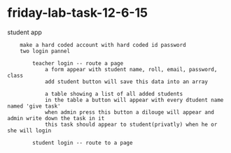 # friday-lab-task-12-6-15

student app

        make a hard coded account with hard coded id password
        two login pannel

            teacher login -- route a page
                a form appear with student name, roll, email, password, class
                add student button will save this data into an array

                a table showing a list of all added students
                in the table a button will appear with every dtudent name named 'give task'
                when admin press this button a dilouge will appear and admin write down the task in it
                this task should appear to student(privatly) when he or she will login

            student login -- route to a page
